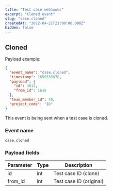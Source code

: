 ```yaml
---
title: "Test case webhooks"
excerpt: "Cloned event"
slug: "case.cloned"
createdAt: "2022-04-21T21:00:00.000Z"
hidden: false
---
```


## Cloned

Payload example:

```json
{
  "event_name": "case.cloned",
  "timestamp": 1650530878,
  "payload": {
    "id": 1611,
    "from_id": 1610
  },
  "team_member_id": 40,
  "project_code": "ID"
}
```

This event is being sent when a test case is cloned.

### Event name

`case.cloned`

### Payload fields

| Parameter | Type | Description             |
|-----------|------|-------------------------|
| id        | int  | Test case ID (clone)    |
| from_id   | int  | Test case ID (original) |
